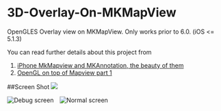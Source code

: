 3D-Overlay-On-MKMapView
=======================

OpenGLES Overlay view on MKMapView. Only works prior to 6.0. (iOS <= 5.1.3)

You can read further details about this project from   
1. [iPhone MkMapview and MKAnnotation, the beauty of them](http://blog.colorfulglue.com/2010/11/iphone-mkmapview-and-mkannotation-the-beauty-of-them/)   
2. [OpenGL on top of Mapview part 1](http://blog.colorfulglue.com/category/3d-on-mapview/)  

##Screen Shot
<img src="http://blog.colorfulglue.com/wp-content/uploads/2010/11/Screen-shot-2010-11-04-at-11.09.39-AM.png" />


<img 
src="http://stkim1.github.com/3D-Overlay-On-MKMapView/images/debug.jpeg" alt="Debug screen" title="Debug screen" style="float:left;display:block;">
<img src="http://stkim1.github.com/MTImageMapView/images/release.jpeg" alt="Normal screen" title="Normal screen" style="float:left;display:block;margin-left:1em;">  
